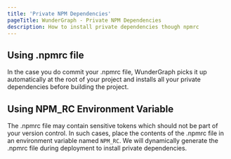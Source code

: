 ```yaml
---
title: 'Private NPM Dependencies'
pageTitle: WunderGraph - Private NPM Dependencies
description: How to install private dependencies though npmrc
---
```


## Using .npmrc file

In the case you do commit your .npmrc file, WunderGraph picks it up automatically at the root of your project and installs all your private dependencies before building the project.

## Using NPM_RC Environment Variable

The .npmrc file may contain sensitive tokens which should not be part of your version control. In such cases, place the contents of the .npmrc file in an environment variable named `NPM_RC`. We will dynamically generate the .npmrc file during deployment to install private dependencies.
